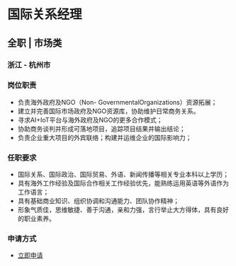 
# 国际关系经理
## 全职  |  市场类
### 浙江 - 杭州市

### 岗位职责
- 负责海外政府及NGO（Non- GovernmentalOrganizations）资源拓展；
- 建立并完善国际市场政府及NGO资源库，协助维护日常商务关系。
- 寻求AI+IoT平台与海外政府及NGO的更多合作模式；
- 协助商务谈判并形成可落地项目，追踪项目结果并输出结论；
- 负责企业重大项目的外宾联络；构建并运维企业的国际影响力；
### 任职要求
- 国际关系、国际政治、国际贸易、外语、新闻传播等相关专业本科以上学历；
- 具有海外工作经验及国际合作相关工作经验优先，能熟练运用英语等外语作为工作语言；
- 具有基础商业知识、组织协调和沟通能力、团队协作精神；
- 形象气质佳，思维敏捷、善于沟通，亲和力强，言行举止大方得体，具有良好的职业素养。
### 申请方式
- <a href="mailto:hr@tuya.com?subject=求职简历-国际关系经理-来自GitHub">立即申请</a>